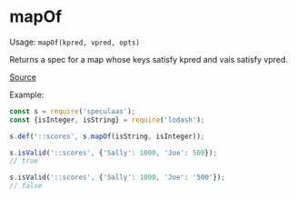 mapOf
=====

Usage: ```mapOf(kpred, vpred, opts)```

Returns a spec for a map whose keys satisfy kpred and vals satisfy vpred.

[Source](https://github.com/mrijk/speculaas/blob/master/lib/mapOf.js)

Example:

```js
const s = require('speculaas');
const {isInteger, isString} = require('lodash');

s.def('::scores', s.mapOf(isString, isInteger));

s.isValid('::scores', {'Sally': 1000, 'Joe': 500});
// true

s.isValid('::scores', {'Sally': 1000, 'Joe': '500'});
// false
```
